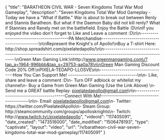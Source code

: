{
    "title": "BARATHEON CIVIL WAR - Seven Kingdoms Total War Mod Gameplay",
    "description": "Seven Kingdoms Total War Mod Gameplay - Today we have a \"What if Battle.\" War is about to break out between Renly and Stannis Baratheon.  But what if the Daemon Baby did not kill renly?  What if Stannies and Ranely met on the battlefield. Enjoy the Battle :D\n\nIf you enjoyed the video don't forget to Like and Leave a comment :D\n\n-----------------------------------------PA Merchandise----------------------------------------------\n\nRepresent the Knight's of Apollo!\nBuy a T-shirt Here: http:\/\/shop.spreadshirt.com\/pixelatedapollo\/\n\n---------------------------------------------------------------------------------------------------------------\nGreen Man Gaming Link:\nhttp:\/\/www.greenmangaming.com\/?tap_a=1964-996bbb&tap_s=29753-aa0a78\n\nGreen Man Gaming Discount Code 20% Off:\nPIXELA-TEDAPO-LLOSVE\n\n----------------------------------How You Can Support Me! -----------------------------------\n\n- Like, share and leave a comment :D\n- Turn OFF adblock or whitelist my channel\n- Buy a Game from Green Man Gaming (Use the Link Above) \n- Send me a GREAT battle Replay: pixelatedapollo@gmail.com\n\n------------------------------------------Connect With Me!-----------------------------------------\n\n- Email: pixelatedapollo@gmail.com\n- Twitter: https:\/\/twitter.com\/PixelatedApollo\n- Steam Group:  http:\/\/steamcommunity.com\/groups\/apollosknights\n- Twitch: http:\/\/www.twitch.tv\/pixelatedapollo",
    "videoid": "117405091",
    "date_created": "1473516000",
    "date_modified": "1506478193",
    "type": "captivate",
    "layout": "video",
    "url": "\/v\/baratheon-civil-war-seven-kingdoms-total-war-mod-gameplay\/117405091"
}